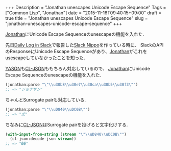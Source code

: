 +++
Description = "Jonathan unescapes Unicode Escape Sequence"
Tags = ["Common Lisp", "Jonathan"]
date = "2015-11-16T09:40:15+09:00"
draft = true
title = "Jonathan unescapes Unicode Escape Sequence"
slug = "jonathan-unescapes-unicode-escape-sequence"
+++

[Jonathan](https://github.com/Rudolph-Miller/jonathan)にUnicode Escape Sequenceのunescapeの機能を入れた.

<!--more-->

先日[Daily Log in Slack](http://blog.rudolph-miller.com/2015/11/14/daily-log-in-slack/)で報告した[Slack Nippo](https://github.com/Rudolph-Miller/slack-nippo)を作っている時に、
SlackのAPIのResponseにUnicode Escape Sequenceがあり、[Jonathan](https://github.com/Rudolph-Miller/jonathan)がこれをusescapeしていなかったことを知った.

[YASON](http://hanshuebner.github.io/yason/)も[CL-JSON](https://common-lisp.net/project/cl-json/#DEFAULT-OPERATION)ももちろん対応しているので、
[Jonathan](https://github.com/Rudolph-Miller/jonathan)にUnicode Escape Sequenceのunescapeの機能を入れた.

```lisp
(jonathan:parse "\"\\u30b8\\u30e7\\u30ca\\u30b5\\u30f3\"")
;; => "ジョナサン"
```

ちゃんとSurrogate pairも対応している.

```lisp
(jonathan:parse "\"\\uD840\\uDC0B\"")
;; => "𠀋"
```

ちなみに[CL-JSON](https://common-lisp.net/project/cl-json/#DEFAULT-OPERATION)はSurrogate pairを投げると文字化けする.

```lisp
(with-input-from-string (stream "\"\\uD840\\uDC0B\"")
  (cl-json:decode-json stream))
;; => "��"
```
